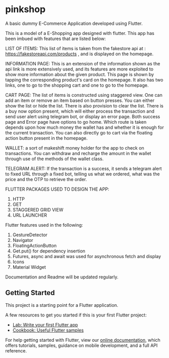 # pinkshop

A basic dummy E-Commerce Application developed using Flutter. 

This is a model of a E-Shopping app designed with flutter. This app has been imbued with features that are listed below:

LIST OF ITEMS:
This list of items is taken from the fakestore api at : https://fakestoreapi.com/products , and is displayed on the homepage. 

INFORMATION PAGE:
This is an extension of the information shown as the api link is more extensively used, and its features are more exploited to show more information about the given product. This page is shown by tapping the corresponding product's card on the homepage. It also has two links, one to go to the shopping cart and one to go to the homepage. 

CART PAGE:
The list of items is constructed using staggered view. One can add an item or remove an item based on button presses. You can either show the list or hide the list. There is also provision to clear the list. There is a buy now option present, which will either process the transaction and send user alert using telegram bot, or display an error page. Both success page and Error page have options to go home. Which route is taken depends upon how much money the wallet has and whether it is enough for the current transaction. You can also directly go to cart via the floating action button present in the homepage.

WALLET:
a sort of makeshift money holder for the app to check on transactions. You can withdraw and recharge the amount in the wallet through use of the methods of the wallet class.

TELEGRAM ALERT:
If the transaction is a success, it sends a telegram alert to fixed URL through a fixed bot, telling us what we ordered, what was the price and the OTP to retrieve the order.

FLUTTER PACKAGES USED TO DESIGN THE APP:
1. HTTP
2. GET
3. STAGGERED GRID VIEW
4. URL LAUNCHER

Flutter features used in the following:
1. GestureDetector
2. Navigator
3. FloatingActionButton
4. Get.put() for dependency insertion
5. Futures, async and await was used for asynchronous fetch and display
6. Icons
7. Material Widget

Documentation and Readme will be updated regularly.

## Getting Started

This project is a starting point for a Flutter application.

A few resources to get you started if this is your first Flutter project:

- [Lab: Write your first Flutter app](https://flutter.dev/docs/get-started/codelab)
- [Cookbook: Useful Flutter samples](https://flutter.dev/docs/cookbook)

For help getting started with Flutter, view our
[online documentation](https://flutter.dev/docs), which offers tutorials,
samples, guidance on mobile development, and a full API reference.

